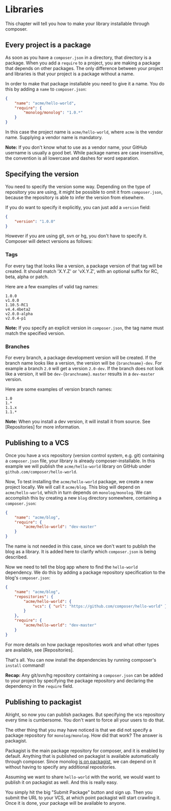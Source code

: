 # Libraries

This chapter will tell you how to make your library installable through composer.

## Every project is a package

As soon as you have a `composer.json` in a directory, that directory is a package. When you add a `require` to a project, you are making a package that depends on other packages. The only difference between your project and libraries is that your project is a package without a name.

In order to make that package installable you need to give it a name. You do this by adding a `name` to `composer.json`:

```json
{
    "name": "acme/hello-world",
    "require": {
        "monolog/monolog": "1.0.*"
    }
}
```

In this case the project name is `acme/hello-world`, where `acme` is the vendor name. Supplying a vendor name is mandatory.

**Note:** If you don't know what to use as a vendor name, your GitHub username is usually a good bet. While package names are case insensitive, the convention is all lowercase and dashes for word separation.

## Specifying the version

You need to specify the version some way. Depending on the type of repository you are using, it might be possible to omit it from `composer.json`, because the repository is able to infer the version from elsewhere.

If you do want to specify it explicitly, you can just add a `version` field:

```json
{
    "version": "1.0.0"
}
```

However if you are using git, svn or hg, you don't have to specify it. Composer will detect versions as follows:

### Tags

For every tag that looks like a version, a package version of that tag will be created. It should match 'X.Y.Z' or 'vX.Y.Z', with an optional suffix for RC, beta, alpha or patch.

Here are a few examples of valid tag names:

    1.0.0
    v1.0.0
    1.10.5-RC1
    v4.4.4beta2
    v2.0.0-alpha
    v2.0.4-p1

**Note:** If you specify an explicit version in `composer.json`, the tag name must match the specified version.

### Branches

For every branch, a package development version will be created. If the branch name looks like a version, the version will be `{branchname}-dev`. For example a branch `2.0` will get a version `2.0-dev`. If the branch does not look like a version, it will be `dev-{branchname}`. `master` results in a `dev-master` version.

Here are some examples of version branch names:

    1.0
    1.*
    1.1.x
    1.1.*

**Note:** When you install a dev version, it will install it from source. See [Repositories] for more information.

## Publishing to a VCS

Once you have a vcs repository (version control system, e.g. git) containing a `composer.json` file, your library is already composer-installable. In this example we will publish the `acme/hello-world` library on GitHub under `github.com/composer/hello-world`.

Now, To test installing the `acme/hello-world` package, we create a new project locally. We will call it `acme/blog`. This blog will depend on `acme/hello-world`, which in turn depends on `monolog/monolog`. We can accomplish this by creating a new `blog` directory somewhere, containing a `composer.json`:

```json
{
    "name": "acme/blog",
    "require": {
        "acme/hello-world": "dev-master"
    }
}
```

The name is not needed in this case, since we don't want to publish the blog as a library. It is added here to clarify which `composer.json` is being described.

Now we need to tell the blog app where to find the `hello-world` dependency. We do this by adding a package repository specification to the blog's `composer.json`:

```json
{
    "name": "acme/blog",
    "repositories": {
        "acme/hello-world": {
            "vcs": { "url": "https://github.com/composer/hello-world" }
        }
    },
    "require": {
        "acme/hello-world": "dev-master"
    }
}
```

For more details on how package repositories work and what other types are available, see [Repositories].

That's all. You can now install the dependencies by running composer's `install` command!

**Recap:** Any git/svn/hg repository containing a `composer.json` can be added to your project by specifying the package repository and declaring the dependency in the `require` field.

## Publishing to packagist

Alright, so now you can publish packages. But specifying the vcs repository every time is cumbersome. You don't want to force all your users to do that.

The other thing that you may have noticed is that we did not specify a package repository for `monolog/monolog`. How did that work? The answer is packagist.

Packagist is the main package repository for composer, and it is enabled by default. Anything that is published on packagist is available automatically through composer. Since monolog [is on packagist](http://packagist.org/packages/monolog/monolog), we can depend on it without having to specify any additional repositories.

Assuming we want to share `hello-world` with the world, we would want to publish it on packagist as well. And this is really easy.

You simply hit the big "Submit Package" button and sign up. Then you submit the URL to your VCS, at which point packagist will start crawling it. Once it is done, your package will be available to anyone.
